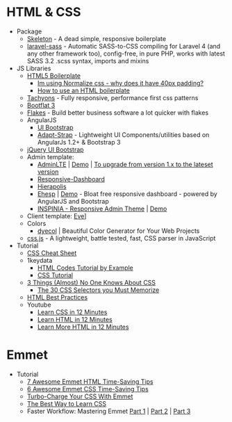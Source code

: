 # HTML & CSS
* Package
    - [Skeleton](http://getskeleton.com/) - A dead simple, responsive boilerplate
    - [laravel-sass](http://goo.gl/UOzu4j) - Automatic SASS-to-CSS compiling for Laravel 4 (and any other framework too), config-free, in pure PHP, works with latest SASS 3.2 .scss syntax, imports and mixins
* JS Libraries
    - [HTML5 Boilerplate](http://html5boilerplate.com/)
        - [Im using Normalize css - why does it have 40px padding?](http://goo.gl/utNNby)
        - [How to use an HTML boilerplate](http://goo.gl/533O5X)
    - [Tachyons](http://tachyons.io/) - Fully responsive, performance first css patterns
    - [Bootflat 3](http://bootflat.github.io/)
    - [Flakes](http://getflakes.com/) - Build better business software a lot quicker with flakes
    - AngularJS
        - [UI Bootstrap](http://angular-ui.github.io/bootstrap/)
        - [Adapt-Strap](http://goo.gl/GPDI0r) - Lightweight UI Components/utilities based on AngularJs 1.2+ & Bootstrap 3
    - [jQuery UI Bootstrap](http://goo.gl/F0s35H)
    - Admin template:
        - [AdminLTE](http://goo.gl/UaFAOG) | [Demo](http://goo.gl/9DJppW) | [To upgrade from version 1.x to the lateset version](http://goo.gl/TdUyxc)
        - [Responsive-Dashboard](http://goo.gl/EUpJzz)
        - [Hierapolis](http://goo.gl/wKr0DM)
        - [Ehesp](http://goo.gl/lyiJvj) | [Demo](http://goo.gl/wVgRL9) - Bloat free responsive dashboard - powered by AngularJS and Bootstrap
        - [INSPINIA - Responsive Admin Theme](http://goo.gl/CVu1Rw) | [Demo](http://goo.gl/7Cmryi)
    - Client template: [Eve](http://goo.gl/MfLk7M)]
    - Colors
        - [dyecol](http://dyecol.com/) | Beautiful Color Generator for Your Web Projects
    - [css.js](http://goo.gl/59JAZ2) - A lightweight, battle tested, fast, CSS parser in JavaScript
* Tutorial
    - [CSS Cheat Sheet](http://overapi.com/css)
    - 1keydata
        - [HTML Codes Tutorial by Example](http://goo.gl/mNyDty)
        - [CSS Tutorial](http://goo.gl/VeWoxM)
    - [3 Things (Almost) No One Knows About CSS](http://goo.gl/QiWbh2)
        - [The 30 CSS Selectors you Must Memorize](http://goo.gl/obt3a4)
    - [HTML Best Practices](http://goo.gl/GCOebK)
    - Youtube
        - [Learn CSS in 12 Minutes](https://youtu.be/0afZj1G0BIE)
        - [Learn HTML in 12 Minutes](https://youtu.be/bWPMSSsVdPk)
        - [Learn More HTML in 12 Minutes](https://youtu.be/KJ13lX20FqU)
# Emmet
* Tutorial
    - [7 Awesome Emmet HTML Time-Saving Tips](https://goo.gl/xlYs1K)
    - [6 Awesome Emmet CSS Time-Saving Tips](https://goo.gl/aAMZV9)
    - [Turbo-Charge Your CSS With Emmet](https://goo.gl/tri7jr)
    - [The Best Way to Learn CSS](https://goo.gl/UhOO3w)
    - Faster Workflow: Mastering Emmet [Part 1](https://goo.gl/VXbE0F) | [Part 2](https://goo.gl/cNkhSm) | [Part 3](https://goo.gl/CSrF1e)
